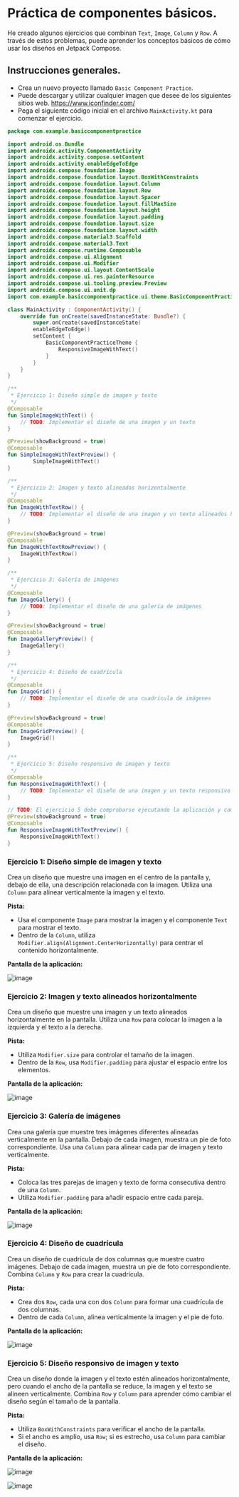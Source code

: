 # Práctica de componentes básicos.

He creado algunos ejercicios que combinan `Text`, `Image`, `Column` y `Row`. A través de estos problemas, puede aprender los conceptos básicos de cómo usar los diseños en Jetpack Compose.

## Instrucciones generales.

* Crea un nuevo proyecto llamado `Basic Component Practice`.
* Puede descargar y utilizar cualquier imagen que desee de los siguientes sitios web.
  https://www.iconfinder.com/
* Pega el siguiente código inicial en el archivo `MainActivity.kt` para comenzar el ejercicio.
```kotlin
package com.example.basiccomponentpractice

import android.os.Bundle
import androidx.activity.ComponentActivity
import androidx.activity.compose.setContent
import androidx.activity.enableEdgeToEdge
import androidx.compose.foundation.Image
import androidx.compose.foundation.layout.BoxWithConstraints
import androidx.compose.foundation.layout.Column
import androidx.compose.foundation.layout.Row
import androidx.compose.foundation.layout.Spacer
import androidx.compose.foundation.layout.fillMaxSize
import androidx.compose.foundation.layout.height
import androidx.compose.foundation.layout.padding
import androidx.compose.foundation.layout.size
import androidx.compose.foundation.layout.width
import androidx.compose.material3.Scaffold
import androidx.compose.material3.Text
import androidx.compose.runtime.Composable
import androidx.compose.ui.Alignment
import androidx.compose.ui.Modifier
import androidx.compose.ui.layout.ContentScale
import androidx.compose.ui.res.painterResource
import androidx.compose.ui.tooling.preview.Preview
import androidx.compose.ui.unit.dp
import com.example.basiccomponentpractice.ui.theme.BasicComponentPracticeTheme

class MainActivity : ComponentActivity() {
    override fun onCreate(savedInstanceState: Bundle?) {
        super.onCreate(savedInstanceState)
        enableEdgeToEdge()
        setContent {
            BasicComponentPracticeTheme {
                ResponsiveImageWithText()
            }
        }
    }
}

/**
 * Ejercicio 1: Diseño simple de imagen y texto
 */
@Composable
fun SimpleImageWithText() {
    // TODO: Implementar el diseño de una imagen y un texto
}

@Preview(showBackground = true)
@Composable
fun SimpleImageWithTextPreview() {
        SimpleImageWithText()
}

/**
 * Ejercicio 2: Imagen y texto alineados horizontalmente
 */
@Composable
fun ImageWithTextRow() {
    // TODO: Implementar el diseño de una imagen y un texto alineados horizontalmente
}

@Preview(showBackground = true)
@Composable
fun ImageWithTextRowPreview() {
    ImageWithTextRow()
}

/**
 * Ejercicio 3: Galería de imágenes
 */
@Composable
fun ImageGallery() {
    // TODO: Implementar el diseño de una galería de imágenes
}

@Preview(showBackground = true)
@Composable
fun ImageGalleryPreview() {
    ImageGallery()
}

/**
 * Ejercicio 4: Diseño de cuadrícula
 */
@Composable
fun ImageGrid() {
    // TODO: Implementar el diseño de una cuadrícula de imágenes
}

@Preview(showBackground = true)
@Composable
fun ImageGridPreview() {
    ImageGrid()
}

/**
 * Ejercicio 5: Diseño responsivo de imagen y texto
 */
@Composable
fun ResponsiveImageWithText() {
    // TODO: Implementar el diseño de una imagen y un texto responsivo
}

// TODO: El ejercicio 5 debe comprobarse ejecutando la aplicación y cambiando la orientación de la pantalla.
@Preview(showBackground = true)
@Composable
fun ResponsiveImageWithTextPreview() {
    ResponsiveImageWithText()
}
```

### Ejercicio 1: Diseño simple de imagen y texto

Crea un diseño que muestre una imagen en el centro de la pantalla y, debajo de ella, una descripción relacionada con la imagen. Utiliza una `Column` para alinear verticalmente la imagen y el texto.

**Pista:**
- Usa el componente `Image` para mostrar la imagen y el componente `Text` para mostrar el texto.
- Dentro de la `Column`, utiliza `Modifier.align(Alignment.CenterHorizontally)` para centrar el contenido horizontalmente.

**Pantalla de la aplicación:**

![image](https://github.com/user-attachments/assets/8cdfdfcd-405c-4dd8-b3b8-5594f4e4fac3)

### Ejercicio 2: Imagen y texto alineados horizontalmente

Crea un diseño que muestre una imagen y un texto alineados horizontalmente en la pantalla. Utiliza una `Row` para colocar la imagen a la izquierda y el texto a la derecha.

**Pista:**
- Utiliza `Modifier.size` para controlar el tamaño de la imagen.
- Dentro de la `Row`, usa `Modifier.padding` para ajustar el espacio entre los elementos.

**Pantalla de la aplicación:**

![image](https://github.com/user-attachments/assets/818b6f65-4460-440d-9935-e998df7d1175)

### Ejercicio 3: Galería de imágenes

Crea una galería que muestre tres imágenes diferentes alineadas verticalmente en la pantalla. Debajo de cada imagen, muestra un pie de foto correspondiente. Usa una `Column` para alinear cada par de imagen y texto verticalmente.

**Pista:**
- Coloca las tres parejas de imagen y texto de forma consecutiva dentro de una `Column`.
- Utiliza `Modifier.padding` para añadir espacio entre cada pareja.

**Pantalla de la aplicación:**

![image](https://github.com/user-attachments/assets/cfeadb9b-6e65-4c79-a196-9917f42ccef5)

### Ejercicio 4: Diseño de cuadrícula

Crea un diseño de cuadrícula de dos columnas que muestre cuatro imágenes. Debajo de cada imagen, muestra un pie de foto correspondiente. Combina `Column` y `Row` para crear la cuadrícula.

**Pista:**
- Crea dos `Row`, cada una con dos `Column` para formar una cuadrícula de dos columnas.
- Dentro de cada `Column`, alinea verticalmente la imagen y el pie de foto.

**Pantalla de la aplicación:**

![image](https://github.com/user-attachments/assets/cd85d419-4ed3-459b-a298-12accdc09a19)

### Ejercicio 5: Diseño responsivo de imagen y texto

Crea un diseño donde la imagen y el texto estén alineados horizontalmente, pero cuando el ancho de la pantalla se reduce, la imagen y el texto se alineen verticalmente. Combina `Row` y `Column` para aprender cómo cambiar el diseño según el tamaño de la pantalla.

**Pista:**
- Utiliza `BoxWithConstraints` para verificar el ancho de la pantalla.
- Si el ancho es amplio, usa `Row`; si es estrecho, usa `Column` para cambiar el diseño.

**Pantalla de la aplicación:**

![image](https://github.com/user-attachments/assets/d9141a4a-f598-4b1e-8983-eab438801ca4)

![image](https://github.com/user-attachments/assets/2a8a2179-151c-4d31-a8cd-f8c866717db9)
